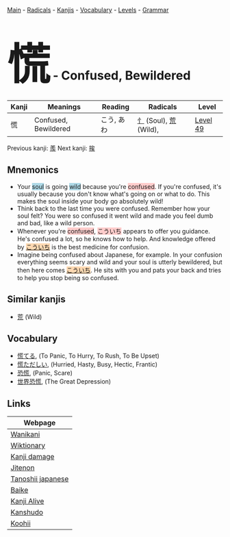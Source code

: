 <style> bigfont {font-size: 100px}</style>
[Main](../index.md) -
[Radicals](../radicals.md) -
[Kanjis](../kanjis.md) -
[Vocabulary](../vocabulary.md) -
[Levels](../levels.md) -
[Grammar](../grammar.md)
# <bigfont> 慌</bigfont> - Confused, Bewildered 

| Kanji | Meanings | Reading | Radicals | Level |
| --- | --- | --- | --- | --- |
| 慌 | Confused, Bewildered | こう, あわ | [忄](../radicals/忄.md) (Soul), [荒](../radicals/荒.md) (Wild),  | [Level 49](../levels/wk_level49.md) |

Previous kanji: [羨](羨.md) Next kanji: [挨](挨.md) 

## Mnemonics
 * Your <span style="background-color:#ADD8E6"> soul</span> is going <span style="background-color:#ADD8E6"> wild</span> because you're <span style="background-color:#ffcccb"> confused</span>. If you're confused, it's usually because you don't know what's going on or what to do. This makes the soul inside your body go absolutely wild!
* Think back to the last time you were confused. Remember how your soul felt? You were so confused it went wild and made you feel dumb and bad, like a wild person.
* Whenever you're <span style="background-color:#ffcccb"> confused</span>, <span style="background-color:#ffcccb"> こういち</span> appears to offer you guidance. He's confused a lot, so he knows how to help. And knowledge offered by <span style="background-color:#fed8b1"> [こういち](https://jisho.org/search/こういち)</span> is the best medicine for confusion.
* Imagine being confused about Japanese, for example. In your confusion everything seems scary and wild and your soul is utterly bewildered, but then here comes <span style="background-color:#fed8b1"> [こういち](https://jisho.org/search/こういち)</span>. He sits with you and pats your back and tries to help you stop being so confused.


## Similar kanjis
 * [荒](荒.md) (Wild)


## Vocabulary
 * [慌てる](../vocabulary/慌.md), (To Panic, To Hurry, To Rush, To Be Upset)
* [慌ただしい](../vocabulary/慌.md), (Hurried, Hasty, Busy, Hectic, Frantic)
* [恐慌](../vocabulary/慌.md), (Panic, Scare)
* [世界恐慌](../vocabulary/慌.md), (The Great Depression)



## Links 

| Webpage |
| --- |
| [Wanikani          ](https://www.wanikani.com/kanji/慌) |
| [Wiktionary        ](https://en.wiktionary.org/wiki/慌) |
| [Kanji damage      ](http://www.kanjidamage.com/kanji/search?utf8=✓&q=慌) |
| [Jitenon           ](https://jitenon.com/kanji/慌) |
| [Tanoshii japanese ](https://www.tanoshiijapanese.com/dictionary/kanji.cfm?k=慌) |
| [Baike             ](https://baike.baidu.com/item/慌) |
| [Kanji Alive       ](https://app.kanjialive.com/慌) |
| [Kanshudo          ](https://www.kanshudo.com/searchmn?q=慌) |
| [Koohii            ](https://kanji.koohii.com/study/kanji/慌) |
